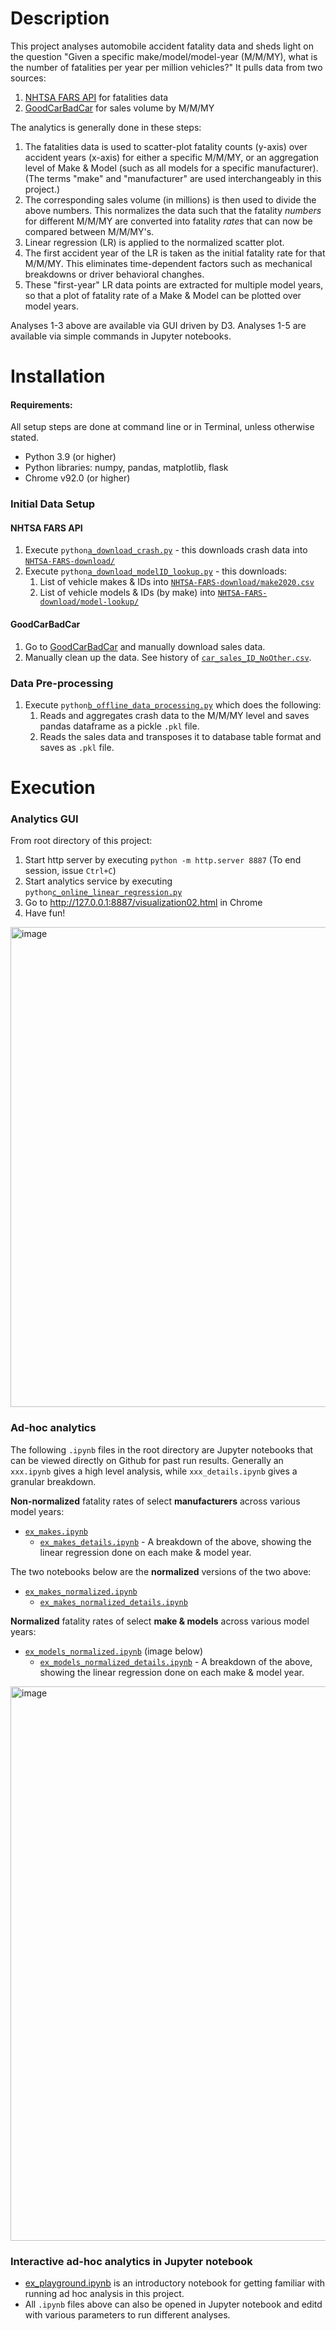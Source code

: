 # Description
This project analyses automobile accident fatality data and sheds light on the question "Given a specific make/model/model-year (M/M/MY), what is the number of fatalities per year per million vehicles?"  It pulls data from two sources:
1. [NHTSA FARS API](https://crashviewer.nhtsa.dot.gov/CrashAPI) for fatalities data
1. [GoodCarBadCar](https://goodcarbadcar.net) for sales volume by M/M/MY

The analytics is generally done in these steps:
1. The fatalities data is used to scatter-plot fatality counts (y-axis) over accident years (x-axis) for either a specific M/M/MY, or an aggregation level of Make & Model (such as all models for a specific manufacturer).  (The terms "make" and "manufacturer" are used interchangeably in this project.)  
2. The corresponding sales volume (in millions) is then used to divide the above numbers.  This normalizes the data such that the fatality _numbers_ for different M/M/MY are converted into fatality _rates_ that can now be compared between M/M/MY's.
3. Linear regression (LR) is applied to the normalized scatter plot.
4. The first accident year of the LR is taken as the initial fatality rate for that M/M/MY.  This eliminates time-dependent factors such as mechanical breakdowns or driver behavioral changhes.
5. These "first-year" LR data points are extracted for multiple model years, so that a plot of fatality rate of a Make & Model can be plotted over model years.

Analyses 1-3 above are available via GUI driven by D3.  Analyses 1-5 are available via simple commands in Jupyter notebooks.

# Installation
#### Requirements:
All setup steps are done at command line or in Terminal, unless otherwise stated.
- Python 3.9 (or higher) 
- Python libraries: numpy, pandas, matplotlib, flask
- Chrome v92.0 (or higher)

### Initial Data Setup
#### NHTSA FARS API
1. Execute `python`[`a_download_crash.py`](https://github.gatech.edu/bsoo3/CSE6242-Road-Safety-Officers/blob/readme/a_download_crash.py) - this downloads crash data into [`NHTSA-FARS-download/`](https://github.gatech.edu/bsoo3/CSE6242-Road-Safety-Officers/tree/readme/NHTSA-FARS-download)
2. Execute `python`[`a_download_modelID_lookup.py`](https://github.gatech.edu/bsoo3/CSE6242-Road-Safety-Officers/blob/readme/a_download_modelID_lookup.py) - this downloads:
     1. List of vehicle makes & IDs into [`NHTSA-FARS-download/make2020.csv`](https://github.gatech.edu/bsoo3/CSE6242-Road-Safety-Officers/blob/readme/NHTSA-FARS-download/make2020.csv)
     2. List of vehicle models & IDs (by make) into [`NHTSA-FARS-download/model-lookup/`](https://github.gatech.edu/bsoo3/CSE6242-Road-Safety-Officers/tree/readme/NHTSA-FARS-download/model-lookup)
#### GoodCarBadCar
1. Go to [GoodCarBadCar](https://goodcarbadcar.net) and manually download sales data.
2. Manually clean up the data. See history of [`car_sales_ID_NoOther.csv`](https://github.gatech.edu/bsoo3/CSE6242-Road-Safety-Officers/commits/main/car_sales_ID_NoOther.csv).

### Data Pre-processing
1. Execute `python`[`b_offline_data_processing.py`](https://github.gatech.edu/bsoo3/CSE6242-Road-Safety-Officers/blob/readme/b_offline_data_processing.py) which does the following:
    1. Reads and aggregates crash data to the M/M/MY level and saves pandas dataframe as a pickle `.pkl` file.
    2. Reads the sales data and transposes it to database table format and saves as `.pkl` file.

# Execution
### Analytics GUI
From root directory of this project:
1. Start http server by executing `python -m http.server 8887`  (To end session, issue `Ctrl+C`)
2. Start analytics service by executing `python`[`c_online_linear_regression.py`](https://github.gatech.edu/bsoo3/CSE6242-Road-Safety-Officers/blob/readme/c_online_linear_regression.py)
3. Go to http://127.0.0.1:8887/visualization02.html in Chrome
4. Have fun!
<img width="768" alt="image" src="https://github.gatech.edu/storage/user/56739/files/ce8723b8-013d-459e-bd56-04480c78e421">

### Ad-hoc analytics
The following `.ipynb` files in the root directory are Jupyter notebooks that can be viewed directly on Github for past run results.  Generally an `xxx.ipynb` gives a high level analysis, while `xxx_details.ipynb` gives a granular breakdown.

**Non-normalized** fatality rates of select **manufacturers** across various model years:
- [`ex_makes.ipynb`](https://github.gatech.edu/bsoo3/CSE6242-Road-Safety-Officers/blob/main/ex_makes.ipynb)
    - [`ex_makes_details.ipynb`](https://github.gatech.edu/bsoo3/CSE6242-Road-Safety-Officers/blob/main/ex_makes_details.ipynb) - A breakdown of the above, showing the linear regression done on each make & model year.

The two notebooks below are the **normalized** versions of the two above:
- [`ex_makes_normalized.ipynb`](https://github.gatech.edu/bsoo3/CSE6242-Road-Safety-Officers/blob/main/ex_makes_normalized.ipynb)
    - [`ex_makes_normalized_details.ipynb`](https://github.gatech.edu/bsoo3/CSE6242-Road-Safety-Officers/blob/main/ex_makes_normalized_details.ipynb)

**Normalized** fatality rates of select **make & models** across various model years:
- [`ex_models_normalized.ipynb`](https://github.gatech.edu/bsoo3/CSE6242-Road-Safety-Officers/blob/main/ex_models_normalized.ipynb) (image below)
    - [`ex_models_normalized_details.ipynb`](https://github.gatech.edu/bsoo3/CSE6242-Road-Safety-Officers/blob/main/ex_models_normalized_details.ipynb) - A breakdown of the above, showing the linear regression done on each make & model year.
<img width="887" alt="image" src="https://github.gatech.edu/storage/user/56739/files/b0df8a38-34c7-4621-8470-2ccbf868524b">


### Interactive ad-hoc analytics in Jupyter notebook
- [ex_playground.ipynb](https://github.gatech.edu/bsoo3/CSE6242-Road-Safety-Officers/blob/readme/ex_playground.ipynb) is an introductory notebook for getting familiar with running ad hoc analysis in this project.
- All `.ipynb` files above can also be opened in Jupyter notebook and editd with various parameters to run different analyses.
